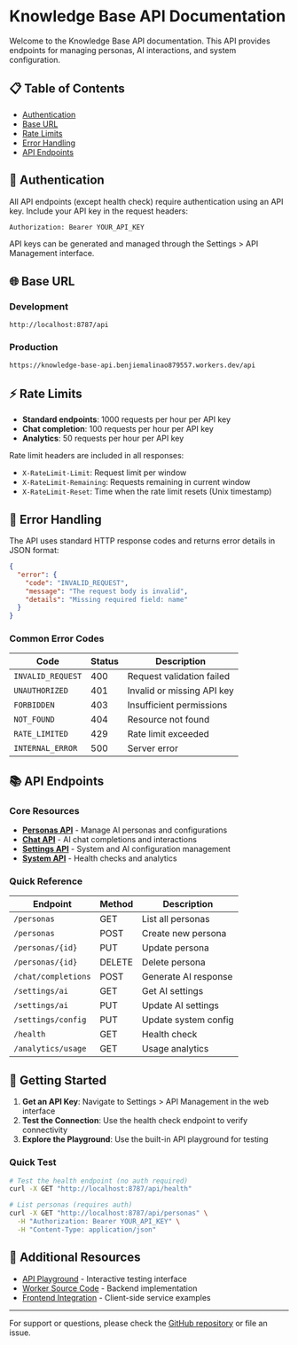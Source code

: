# Knowledge Base API Documentation

Welcome to the Knowledge Base API documentation. This API provides endpoints for managing personas, AI interactions, and system configuration.

## 📋 Table of Contents

- [Authentication](#authentication)
- [Base URL](#base-url)
- [Rate Limits](#rate-limits)
- [Error Handling](#error-handling)
- [API Endpoints](#api-endpoints)

## 🔐 Authentication

All API endpoints (except health check) require authentication using an API key. Include your API key in the request headers:

```bash
Authorization: Bearer YOUR_API_KEY
```

API keys can be generated and managed through the Settings > API Management interface.

## 🌐 Base URL

### Development
```
http://localhost:8787/api
```

### Production
```
https://knowledge-base-api.benjiemalinao879557.workers.dev/api
```

## ⚡ Rate Limits

- **Standard endpoints**: 1000 requests per hour per API key
- **Chat completion**: 100 requests per hour per API key
- **Analytics**: 50 requests per hour per API key

Rate limit headers are included in all responses:
- `X-RateLimit-Limit`: Request limit per window
- `X-RateLimit-Remaining`: Requests remaining in current window
- `X-RateLimit-Reset`: Time when the rate limit resets (Unix timestamp)

## 🚨 Error Handling

The API uses standard HTTP response codes and returns error details in JSON format:

```json
{
  "error": {
    "code": "INVALID_REQUEST",
    "message": "The request body is invalid",
    "details": "Missing required field: name"
  }
}
```

### Common Error Codes

| Code | Status | Description |
|------|--------|-------------|
| `INVALID_REQUEST` | 400 | Request validation failed |
| `UNAUTHORIZED` | 401 | Invalid or missing API key |
| `FORBIDDEN` | 403 | Insufficient permissions |
| `NOT_FOUND` | 404 | Resource not found |
| `RATE_LIMITED` | 429 | Rate limit exceeded |
| `INTERNAL_ERROR` | 500 | Server error |

## 📚 API Endpoints

### Core Resources

- **[Personas API](./personas-api.md)** - Manage AI personas and configurations
- **[Chat API](./chat-api.md)** - AI chat completions and interactions
- **[Settings API](./settings-api.md)** - System and AI configuration management
- **[System API](./system-api.md)** - Health checks and analytics

### Quick Reference

| Endpoint | Method | Description |
|----------|--------|-------------|
| `/personas` | GET | List all personas |
| `/personas` | POST | Create new persona |
| `/personas/{id}` | PUT | Update persona |
| `/personas/{id}` | DELETE | Delete persona |
| `/chat/completions` | POST | Generate AI response |
| `/settings/ai` | GET | Get AI settings |
| `/settings/ai` | PUT | Update AI settings |
| `/settings/config` | PUT | Update system config |
| `/health` | GET | Health check |
| `/analytics/usage` | GET | Usage analytics |

## 🚀 Getting Started

1. **Get an API Key**: Navigate to Settings > API Management in the web interface
2. **Test the Connection**: Use the health check endpoint to verify connectivity
3. **Explore the Playground**: Use the built-in API playground for testing

### Quick Test

```bash
# Test the health endpoint (no auth required)
curl -X GET "http://localhost:8787/api/health"

# List personas (requires auth)
curl -X GET "http://localhost:8787/api/personas" \
  -H "Authorization: Bearer YOUR_API_KEY" \
  -H "Content-Type: application/json"
```

## 📖 Additional Resources

- [API Playground](../src/components/ApiManagement.tsx) - Interactive testing interface
- [Worker Source Code](../worker/knowledge-base-api/) - Backend implementation
- [Frontend Integration](../src/services/) - Client-side service examples

---

For support or questions, please check the [GitHub repository](https://github.com/benjiemalinao87/myknowledgebase) or file an issue.